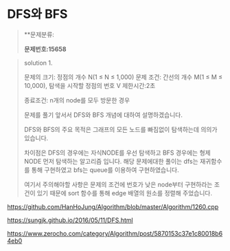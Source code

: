 # DFS와 BFS

> **문제분류:
>
> **문제번호:15658**

> solution 1.
>
> 문제의 크기: 정점의 개수 N(1 ≤ N ≤ 1,000)
> 문제 조건:  간선의 개수 M(1 ≤ M ≤ 10,000), 탐색을 시작할 정점의 번호 V
> 제한시간:2초
>
> 종료조건: n개의 node를 모두 방문한 경우
>
>
>
> 문제를 풀기 앞서서 DFS와 BFS 개념에 대하여 설명하겠습니다.
>
> DFS와 BFS의 주요 목적은 그래프의 모든 노드를 빠짐없이 탐색하는데 의의가 있습니다.
>
> 차이점은 DFS의 경우에는 자식NODE를 우선 탐색하고 BFS 경우에는 형제NODE 먼저 탐색하는 알고리즘 입니다.  해당 문제에대한 풀이는 dfs는 재귀함수를 통해 구현하였고 bfs는 queue를 이용하여 구현하였습니다.
>
> 여기서 주의해야할 사항은 문제의 조건에 번호가 낮은 node부터 구현하라는 조건이 있기 때문에 sort 함수를 통해 edge 배열의 원소를 정렬해 주었습니다.



https://github.com/HanHoJung/Algorithm/blob/master/Algorithm/1260.cpp

https://sungjk.github.io/2016/05/11/DFS.html

https://www.zerocho.com/category/Algorithm/post/5870153c37e1c80018b64eb0












